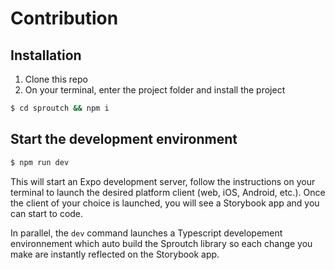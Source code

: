 # Contribution

## Installation

1. Clone this repo
2. On your terminal, enter the project folder  and install the project
```bash
$ cd sproutch && npm i
```

## Start the development environment
```bash
$ npm run dev
```
This will start an Expo development server, follow the instructions on your terminal to launch the desired platform client (web, iOS, Android, etc.).
Once the client of your choice is launched, you will see a Storybook app and you can start to code.

In parallel, the `dev` command launches a Typescript developement environnement which auto build the Sproutch library so each change you make are instantly reflected on the Storybook app.